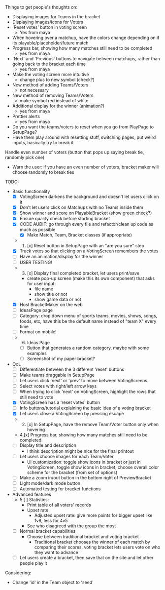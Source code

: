 
Things to get people's thoughts on:
- Displaying images for Teams in the bracket
- Displaying images/icons for Voters 
- 'Reset votes' button in voting screen
  - Yes from maya
- When hovering over a matchup, have the colors change depending on if its playable/placeholder/future match
- Progress bar, showing how many matches still need to be completed
  - yes from maya
- 'Next' and 'Previous' buttons to navigate between matchups, rather than going back to the bracket each time
  - yes from maya
- Make the voting screen more intuitive
  - change plus to new symbol (check?)
- New method of adding Teams/Voters
  - not necessary
- New method of removing Teams/Voters
  - make symbol red instead of white
- Additional display for the winner (animation?)
  - yes from maya
- Prettier alerts
  - yes from maya
- Do you want the teams/voters to reset when you go from PlayPage to SetupPage?
- Have them play around with resetting stuff, switching pages, put weird inputs, basically try to break it

Handle even number of voters (button that pops up saying break tie, randomly pick one)
- Warn the user: if you have an even number of voters, bracket maker will choose randomly to break ties

TODO:
- Basic functionality
  - [x] VotingScreen darkens the background and doesn't let users click on it
  - [x] Don't let users click on Matchups with no Teams inside them
  - [x] Show winner and score on PlayableBracket (show green check?)
  - [x] Ensure quality check before starting bracket
  - [x] CODE AUDIT: go through every file and refactor/clean up code as much as possible
    - [x] Make Match, Team, Bracket classes (if appropriate)
  - 1. [x] Reset button in SetupPage with an "are you sure" step
  - [x] Track votes so that clicking on a VotingScreen remembers the votes
  - [ ] Have an animation/display for the winner
  - [ ] USER TESTING!
  - 3. [x] Display final completed bracket, let users print/save
    - create pop-up screen (make this its own component) that asks for user input:
      - file name
      - show title or not
      - show game data or not
  - [x] Host BracketMaker on the web
  - [ ] IdeasPage page
  - [ ] Category: drop down menu of sports teams, movies, shows, songs, foods, etc, have this be the default name instead of "team X" every time
  - [ ] Format on mobile!
  - 6. Ideas Page
    - [ ] Button that generates a random category, maybe with some examples
    - [ ] Screenshot of my paper bracket?
- QoL
  - [ ] Differentiate between the 3 different 'reset' buttons
  - [ ] Make teams draggable in SetupPage
  - [ ] Let users click 'next' or 'prev' to move between VotingScreens
  - [ ] Select votes with right/left arrow keys
  - [ ] When trying to click 'next' on VotingScreen, highlight the rows that still need to vote
  - [x] VotingScreen has a 'reset votes' button
  - [ ] Info buttons/tutorial explaining the basic idea of a voting bracket
  - [x] Let users close a VotingScreen by pressing escape
  - 2. [x] In SetupPage, have the remove Team/Voter button only when hovering 
  - 4.[x] Progress bar, showing how many matches still need to be completed
  - [ ] Display title and description
    - I think description might be nice for the final printout
  - [ ] Let users choose images for each Team/Voter
    - UI customization: toggle show icons in bracket or just in VotingScreen, toggle show icons in bracket, choose overall color scheme for the bracket (from set of options)
  - [ ] Make a zoom in/out button in the bottom right of PreviewBracket
  - [ ] Light mode/dark mode button 
  - [ ] Automated testing for bracket functions
- Advanced features
  - 5.[ ] Statistics:
      - Print table of all voters' records
      - Upset rate
          - Adjusted upset rate: give more points for bigger upset like 1v8, less for 4v5
      - See who disagreed with the group the most
  - [ ] Normal bracket capabilities
    - Choose between traditional bracket and voting bracket
      - Traditional bracket chooses the winner of each match by comparing their scores, voting bracket lets users vote on who they want to advance
  - [ ] Let users create a bracket, then save that on the site and let other people play it

Considering:
- Change 'id' in the Team object to 'seed'